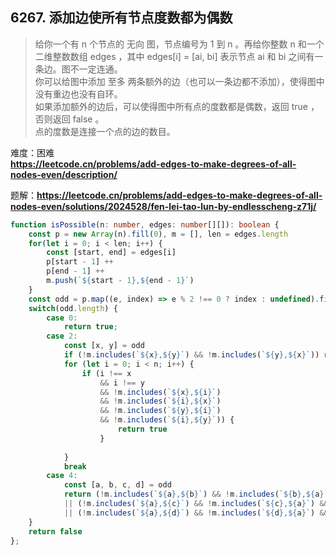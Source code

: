 ## 6267. 添加边使所有节点度数都为偶数
>给你一个有 n 个节点的 无向 图，节点编号为 1 到 n 。再给你整数 n 和一个二维整数数组 edges ，其中 edges[i] = [ai, bi] 表示节点 ai 和 bi 之间有一条边。图不一定连通。   
>你可以给图中添加 至多 两条额外的边（也可以一条边都不添加），使得图中没有重边也没有自环。   
>如果添加额外的边后，可以使得图中所有点的度数都是偶数，返回 true ，否则返回 false 。   
>点的度数是连接一个点的边的数目。

难度：困难   
**https://leetcode.cn/problems/add-edges-to-make-degrees-of-all-nodes-even/description/**   

题解：**https://leetcode.cn/problems/add-edges-to-make-degrees-of-all-nodes-even/solutions/2024528/fen-lei-tao-lun-by-endlesscheng-z71j/**    
```typescript
function isPossible(n: number, edges: number[][]): boolean {
    const p = new Array(n).fill(0), m = [], len = edges.length
    for(let i = 0; i < len; i++) {
        const [start, end] = edges[i]
        p[start - 1] ++
        p[end - 1] ++
        m.push(`${start - 1},${end - 1}`)
    }
    const odd = p.map((e, index) => e % 2 !== 0 ? index : undefined).filter(x => x !== undefined)
    switch(odd.length) {
        case 0:
            return true;
        case 2:
            const [x, y] = odd
            if (!m.includes(`${x},${y}`) && !m.includes(`${y},${x}`)) return true
            for (let i = 0; i < n; i++) {
                if (i !== x 
                    && i !== y 
                    && !m.includes(`${x},${i}`) 
                    && !m.includes(`${i},${x}`) 
                    && !m.includes(`${y},${i}`) 
                    && !m.includes(`${i},${y}`)) {
                        return true
                    }
                    
            }
            break
        case 4:
            const [a, b, c, d] = odd
            return (!m.includes(`${a},${b}`) && !m.includes(`${b},${a}`) && !m.includes(`${c},${d}`) && !m.includes(`${d},${c}`)) 
            || (!m.includes(`${a},${c}`) && !m.includes(`${c},${a}`) && !m.includes(`${b},${d}`) && !m.includes(`${d},${b}`)) 
            || (!m.includes(`${a},${d}`) && !m.includes(`${d},${a}`) && !m.includes(`${b},${c}`) && !m.includes(`${c},${d}`))   
    }
    return false
};
```

